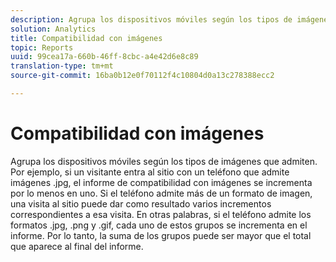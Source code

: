 ```yaml
---
description: Agrupa los dispositivos móviles según los tipos de imágenes que admiten. Por ejemplo, si un visitante entra al sitio con un teléfono que admite imágenes .jpg, el informe de compatibilidad con imágenes se incrementa por lo menos en uno. Si el teléfono admite más de un formato de imagen, una visita al sitio puede dar como resultado varios incrementos correspondientes a esa visita. En otras palabras, si el teléfono admite los formatos .jpg, .png y .gif, cada uno de estos grupos se incrementa en el informe. Por lo tanto, la suma de los grupos puede ser mayor que el total que aparece al final del informe.
solution: Analytics
title: Compatibilidad con imágenes
topic: Reports
uuid: 99cea17a-660b-46ff-8cbc-a4e42d6e8c89
translation-type: tm+mt
source-git-commit: 16ba0b12e0f70112f4c10804d0a13c278388ecc2

---
```



# Compatibilidad con imágenes

Agrupa los dispositivos móviles según los tipos de imágenes que admiten. Por ejemplo, si un visitante entra al sitio con un teléfono que admite imágenes .jpg, el informe de compatibilidad con imágenes se incrementa por lo menos en uno. Si el teléfono admite más de un formato de imagen, una visita al sitio puede dar como resultado varios incrementos correspondientes a esa visita. En otras palabras, si el teléfono admite los formatos .jpg, .png y .gif, cada uno de estos grupos se incrementa en el informe. Por lo tanto, la suma de los grupos puede ser mayor que el total que aparece al final del informe.

